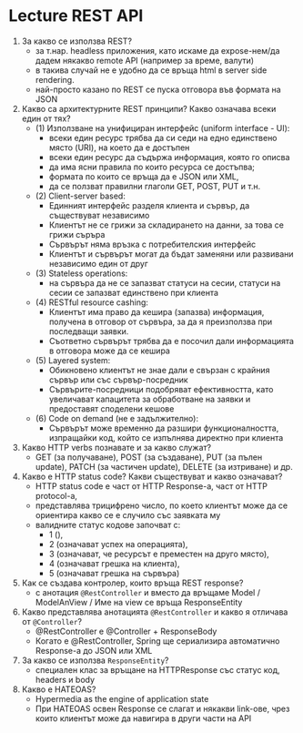 # Lecture REST API

1. За какво се използва REST?
    - за т.нар. headless приложения, като искаме да expose-нем/да дадем някакво remote API (например за време, валути)
    - в такива случай не е удобно да се връща html в server side rendering. 
    - най-просто казано по REST се пуска отговора във формата на JSON
2. Какво са архитектурните REST принципи? Какво означава всеки един от тях?
    - (1) Използване на унифициран интерфейс (uniform interface - UI):
      - всеки един ресурс трябва да си седи на едно единствено място (URI), на което да е достъпен
      - всеки един ресурс да съдържа информация, която го описва
      - да има ясни правила по които ресурса се достъпва;
      - формата по които се връща да е JSON или XML,
      - да се ползват правилни глаголи GET, POST, PUT и т.н.
    - (2) Client-server based:
      - Единният интерфейс разделя клиента и сървър, да съществуват независимо
      - Клиентът не се грижи за складирането на данни, за това се грижи съръра
      - Сървърът няма връзка с потребителския интерфейс
      - Клиентът и сървърът могат да бъдат заменяни или развивани независимо един от друг
   - (3) Stateless operations:
     - на сървъра да не се запазват статуси на сесии, статуси на сесии се запазват единствено при клиента
   - (4) RESTful resource cashing:
     - Клиентът има право да кешира (запазва) информация, получена в отговор от сървъра, за да я преизползва при последващи заявки.
     - Съответно сървърът трябва да е посочил дали информацията в отговора може да се кешира
   - (5) Layered system:
     - Обикновено клиентът не знае дали е свързан с крайния сървър или със сървър-посредник
     - Сървърите-посредници подобряват ефективността, като увеличават капацитета за обработване на заявки и предоставят споделени кешове
   - (6) Code on demand (не е задължително):
     - Сървърът може временно да разшири функционалността, изпращайки код, който се изпълнява директно при клиента
3. Какво HTTP verbs познавате и за какво служат?
   - GET (за получаване), POST (за създаване), PUT (за пълен update), PATCH (за частичен update), DELETE (за изтриване) и др.
4. Какво е HTTP status code? Какви съществуват и какво означават?
   - HTTP status code e част от HTTP Response-a, част от HTTP protocol-а, 
   - представлява трицифрено число, по което клиентът може да се ориентира какво се е случило със заявката му
   - валидните статус кодове започват с:
     * 1 (), 
     * 2 (означават успех на операцията), 
     * 3 (означават, че ресурсът е преместен на друго място), 
     * 4 (означават грешка на клиента), 
     * 5 (означават грешка на сървъра)
5. Как се създава контролер, които връща REST response?
    - с анотация `@RestController` и вместо да връщаме Model / ModelAnView / Име на view се връща ResponseEntity
6. Какво представлява анотацията `@RestController` и какво я отличава от `@Controller`?
    - @RestController e @Controller + ResponseBody 
    - Когато е @RestController, Spring ще сериализира автоматично Response-a до JSON или XML
7. За какво се използва `ResponseEntity`?
    - специален клас за връщане на HTTPResponse със статус код, headers и body
8. Какво е HATEOAS?
    - Hypermedia as the engine of application state
    - При HATEOAS освен Response се слагат и някакви link-ове, чрез които клиентът може да навигира в други части на API